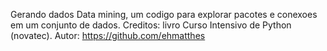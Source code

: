Gerando dados
Data mining, um codigo para explorar pacotes e conexoes em um conjunto de dados.
Creditos: livro Curso Intensivo de Python (novatec).
Autor: https://github.com/ehmatthes
